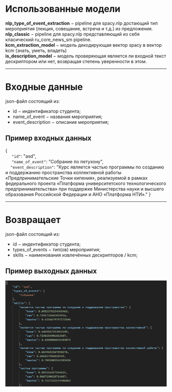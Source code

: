 # Использованные модели

<b>nlp_type_of_event_extraction</b> $-$ pipeline для spacy.nlp достающий тип мероприятия (лекция, совещание, встреча и т.д.) из предложения.
<br>
<b>nlp_classic</b> $-$ pipeline для spacy.nlp представляющий из себя класический ru_core_news_sm pipeline.
<br>
<b>kcm_extraction_model</b> $-$ модель декодирующая вектор spacy в вектор kcm (знать, уметь, владеть)
<br>
<b>is_description_model</b> $-$ модель проверяющая является ли входной текст дескриптором или нет, возвращая степень уверенности в этом.

***
# Входные данные

json-файл состоящий из:
- id $-$ индентификатор студента;
- name_of_event $-$ названия мероприятия;
- event_description $-$ описание мероприятия;

## Пример входных данных
{<br>
$~~~~$ `"id"`: "asd",
<br>
$~~~~$ `"name_of_event"`: "Собрание по петухону",
<br>
$~~~~$`"event_description"`: "Курс является частью программы по созданию и поддержанию пространства коллективной работы «Предпринимательские Точки кипения», реализуемой в рамках федерального проекта «Платформа университетского технологического предпринимательства» при поддержке Министерства науки и высшего образования Российской Федерации и АНО «Платформа НТИ»."
}

***
# Возвращает
json-файл состоящий из:
- id $-$ индентификатор студента;
- types_of_events $-$ тип(ов) мероприятия;
- skills $-$ наименования извлечённых дескрипторов / kcm;

## Пример выходных данных
![alt text](./img.png)
